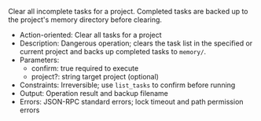 Clear all incomplete tasks for a project. Completed tasks are backed up to the project's memory directory before clearing.

- Action-oriented: Clear all tasks for a project
- Description: Dangerous operation; clears the task list in the specified or current project and backs up completed tasks to `memory/`.
- Parameters:
  - confirm: true required to execute
  - project?: string target project (optional)
- Constraints: Irreversible; use `list_tasks` to confirm before running
- Output: Operation result and backup filename
- Errors: JSON-RPC standard errors; lock timeout and path permission errors
